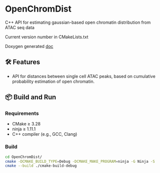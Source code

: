 # OpenChromDist

C++ API for estimating gaussian-based open chromatin distribution 
from ATAC seq data

Current version number in CMakeLists.txt

Doxygen generated [doc](https://gautierstoll.github.io/OpenChromDist/index.html)

## 🛠 Features

- API for distances between single cell ATAC peaks, based on cumulative probability estimation of open chromatin.


## 📦 Build and Run

### Requirements

- CMake ≥ 3.28
- ninja ≥ 1.11.1
- C++ compiler (e.g., GCC, Clang)

### Build



```bash
cd OpenChromDist/
cmake -DCMAKE_BUILD_TYPE=Debug -DCMAKE_MAKE_PROGRAM=ninja -G Ninja -S . -B ./cmake-build-debug
cmake --build ./cmake-build-debug
